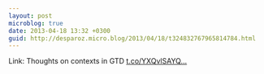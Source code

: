 ```yaml
---
layout: post
microblog: true
date: 2013-04-18 13:32 +0300
guid: http://desparoz.micro.blog/2013/04/18/t324832767965814784.html
---
```

Link: Thoughts on contexts in GTD [t.co/YXQvlSAYQ...](http://t.co/YXQvlSAYQA)
